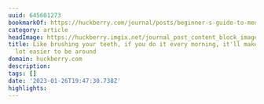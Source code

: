 ```yaml
---
uuid: 645601273
bookmarkOf: https://huckberry.com/journal/posts/beginner-s-guide-to-meditation
category: article
headImage: https://huckberry.imgix.net/journal_post_content_block_images/000/002/549/images/original/wellness_meditation_desktop.jpg
title: Like brushing your teeth, if you do it every morning, it'll make you a whole
  lot easier to be around
domain: huckberry.com
description:
tags: []
date: '2023-01-26T19:47:30.738Z'
highlights:
---
```



